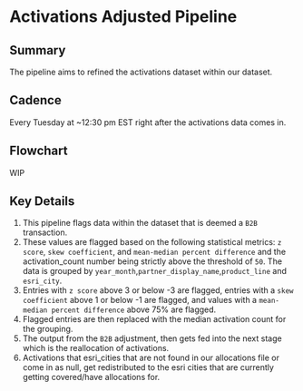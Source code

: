 # Activations Adjusted Pipeline

## Summary
The pipeline aims to refined the activations dataset within our dataset.

## Cadence
Every Tuesday at ~12:30 pm EST right after the activations data comes in.



## Flowchart
WIP

## Key Details

1. This pipeline flags data within the dataset that is deemed a `B2B` transaction.
2. These values are flagged based on the following statistical metrics: `z score`, `skew coefficient`, and `mean-median percent difference` and the activation_count number being strictly above the threshold of `50`. The data is grouped by `year_month`,`partner_display_name`,`product_line` and `esri_city`.
3. Entries with `z score` above 3 or below -3 are flagged, entries with a `skew coefficient`   above 1 or below -1 are flagged, and values with a `mean-median percent difference`  above 75% are flagged.
4. Flagged entries are then replaced with the median activation count for the grouping.
5. The output from the `B2B` adjustment, then gets fed into the next stage which is the reallocation of activations.
6. Activations that esri_cities that are not found in our allocations file or come in as null, get redistributed to the esri cities that are currently getting covered/have allocations for.

